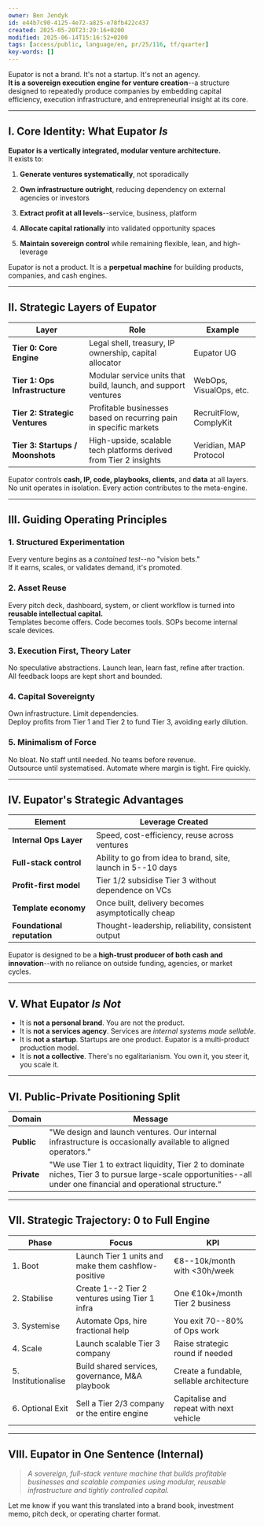 ```yaml
---
owner: Ben Jendyk
id: e44b7c90-4125-4e72-a825-e78fb422c437
created: 2025-05-20T23:29:16+0200
modified: 2025-06-14T15:16:52+0200
tags: [access/public, language/en, pr/25/116, tf/quarter]
key-words: []
---
```


Eupator is not a brand. It's not a startup. It's not an agency.  
**It is a sovereign execution engine for venture creation**--a structure designed to repeatedly produce companies by embedding capital efficiency, execution infrastructure, and entrepreneurial insight at its core.

* * *

## I. **Core Identity: What Eupator _Is_**

**Eupator is a vertically integrated, modular venture architecture.**  
It exists to:

1. **Generate ventures systematically**, not sporadically

2. **Own infrastructure outright**, reducing dependency on external agencies or investors

3. **Extract profit at all levels**--service, business, platform

4. **Allocate capital rationally** into validated opportunity spaces

5. **Maintain sovereign control** while remaining flexible, lean, and high-leverage

Eupator is not a product. It is a **perpetual machine** for building products, companies, and cash engines.
* * *

## II. **Strategic Layers of Eupator**

| Layer | Role | Example | 
| ---- | ---- | ----  |
| **Tier 0: Core Engine** | Legal shell, treasury, IP ownership, capital allocator | Eupator UG | 
| **Tier 1: Ops Infrastructure** | Modular service units that build, launch, and support ventures | WebOps, VisualOps, etc. | 
| **Tier 2: Strategic Ventures** | Profitable businesses based on recurring pain in specific markets | RecruitFlow, ComplyKit | 
| **Tier 3: Startups / Moonshots** | High-upside, scalable tech platforms derived from Tier 2 insights | Veridian, MAP Protocol | 

Eupator controls **cash, IP, code, playbooks, clients**, and **data** at all layers. No unit operates in isolation. Every action contributes to the meta-engine.
* * *

## III. **Guiding Operating Principles**

### 1. **Structured Experimentation**

Every venture begins as a _contained test_--no "vision bets."  
If it earns, scales, or validates demand, it's promoted.

### 2. **Asset Reuse**

Every pitch deck, dashboard, system, or client workflow is turned into **reusable intellectual capital.**  
Templates become offers. Code becomes tools. SOPs become internal scale devices.

### 3. **Execution First, Theory Later**

No speculative abstractions. Launch lean, learn fast, refine after traction.  
All feedback loops are kept short and bounded.

### 4. **Capital Sovereignty**

Own infrastructure. Limit dependencies.  
Deploy profits from Tier 1 and Tier 2 to fund Tier 3, avoiding early dilution.

### 5. **Minimalism of Force**

No bloat. No staff until needed. No teams before revenue.  
Outsource until systematised. Automate where margin is tight. Fire quickly.

* * *

## IV. **Eupator's Strategic Advantages**

| Element | Leverage Created | 
| ---- | ----  |
| **Internal Ops Layer** | Speed, cost-efficiency, reuse across ventures | 
| **Full-stack control** | Ability to go from idea to brand, site, launch in 5--10 days | 
| **Profit-first model** | Tier 1/2 subsidise Tier 3 without dependence on VCs | 
| **Template economy** | Once built, delivery becomes asymptotically cheap | 
| **Foundational reputation** | Thought-leadership, reliability, consistent output | 

Eupator is designed to be a **high-trust producer of both cash and innovation**--with no reliance on outside funding, agencies, or market cycles.

* * *

## V. **What Eupator _Is Not_**

- It is **not a personal brand**. You are not the product.
- It is **not a services agency**. Services are _internal systems made sellable_.
- It is **not a startup**. Startups are one product. Eupator is a multi-product production model.
- It is **not a collective**. There's no egalitarianism. You own it, you steer it, you scale it.
* * *

## VI. **Public-Private Positioning Split**

| Domain | Message | 
| ---- | ----  |
| **Public** | "We design and launch ventures. Our internal infrastructure is occasionally available to aligned operators." | 
| **Private** | "We use Tier 1 to extract liquidity, Tier 2 to dominate niches, Tier 3 to pursue large-scale opportunities--all under one financial and operational structure." | 
* * *

## VII. **Strategic Trajectory: 0 to Full Engine**

| Phase | Focus | KPI | 
| ---- | ---- | ----  |
| 1. Boot | Launch Tier 1 units and make them cashflow-positive | €8--10k/month with <30h/week | 
| 2. Stabilise | Create 1--2 Tier 2 ventures using Tier 1 infra | One €10k+/month Tier 2 business | 
| 3. Systemise | Automate Ops, hire fractional help | You exit 70--80% of Ops work | 
| 4. Scale | Launch scalable Tier 3 company | Raise strategic round if needed | 
| 5. Institutionalise | Build shared services, governance, M&A playbook | Create a fundable, sellable architecture | 
| 6. Optional Exit | Sell a Tier 2/3 company or the entire engine | Capitalise and repeat with next vehicle | 

* * *

## VIII. **Eupator in One Sentence (Internal)**

> _A sovereign, full-stack venture machine that builds profitable businesses and scalable companies using modular, reusable infrastructure and tightly controlled capital._

Let me know if you want this translated into a brand book, investment memo, pitch deck, or operating charter format.